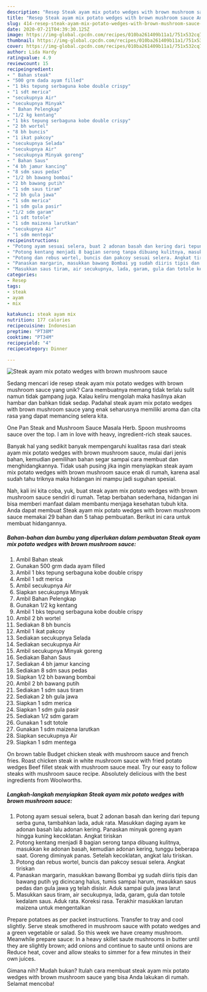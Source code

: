 ```yaml
---
description: "Resep Steak ayam mix potato wedges with brown mushroom sauce Anti Gagal"
title: "Resep Steak ayam mix potato wedges with brown mushroom sauce Anti Gagal"
slug: 414-resep-steak-ayam-mix-potato-wedges-with-brown-mushroom-sauce-anti-gagal
date: 2020-07-21T04:39:30.125Z
image: https://img-global.cpcdn.com/recipes/010ba261409b11a1/751x532cq70/steak-ayam-mix-potato-wedges-with-brown-mushroom-sauce-foto-resep-utama.jpg
thumbnail: https://img-global.cpcdn.com/recipes/010ba261409b11a1/751x532cq70/steak-ayam-mix-potato-wedges-with-brown-mushroom-sauce-foto-resep-utama.jpg
cover: https://img-global.cpcdn.com/recipes/010ba261409b11a1/751x532cq70/steak-ayam-mix-potato-wedges-with-brown-mushroom-sauce-foto-resep-utama.jpg
author: Lida Hardy
ratingvalue: 4.9
reviewcount: 15
recipeingredient:
- " Bahan steak"
- "500 grm dada ayam filled"
- "1 bks tepung serbaguna kobe double crispy"
- "1 sdt merica"
- "secukupnya Air"
- "secukupnya Minyak"
- " Bahan Pelengkap"
- "1/2 kg kentang"
- "1 bks tepung serbaguna kobe double crispy"
- "2 bh wortel"
- "8 bh buncis"
- "1 ikat pakcoy"
- "secukupnya Selada"
- "secukupnya Air"
- "secukupnya Minyak goreng"
- " Bahan Saus"
- "4 bh jamur kancing"
- "8 sdm saus pedas"
- "1/2 bh bawang bombai"
- "2 bh bawang putih"
- "1 sdm saus tiram"
- "2 bh gula jawa"
- "1 sdm merica"
- "1 sdm gula pasir"
- "1/2 sdm garam"
- "1 sdt totole"
- "1 sdm maizena larutkan"
- "secukupnya Air"
- "1 sdm mentega"
recipeinstructions:
- "Potong ayam sesuai selera, buat 2 adonan basah dan kering dari tepung serba guna, tambahkan lada, aduk rata. Masukkan daging ayam ke adonan basah lalu adonan kering. Panaskan minyak goreng ayam hingga kuning kecoklatan. Angkat tiriskan"
- "Potong kentang menjadi 8 bagian serong tanpa dibuang kulitnya, masukkan ke adonan basah, kemudian adonan kering, tunggu beberapa saat. Goreng diminyak panas. Setelah kecoklatan, angkat lalu tiriskan."
- "Potong dan rebus wortel, buncis dan pakcoy sesuai selera. Angkat tiriskan"
- "Panaskan margarin, masukkan bawang Bombai yg sudah diiris tipis dan bawang putih yg dicincang halus, tumis sampai harum, masukkan saus pedas dan gula jawa yg telah disisir. Aduk sampai gula jawa larut"
- "Masukkan saus tiram, air secukupnya, lada, garam, gula dan totole kedalam saus. Aduk rata. Koreksi rasa. Terakhir masukkan larutan maizena untuk mengentalkan"
categories:
- Resep
tags:
- steak
- ayam
- mix

katakunci: steak ayam mix 
nutrition: 177 calories
recipecuisine: Indonesian
preptime: "PT38M"
cooktime: "PT34M"
recipeyield: "4"
recipecategory: Dinner

---
```



![Steak ayam mix potato wedges with brown mushroom sauce](https://img-global.cpcdn.com/recipes/010ba261409b11a1/751x532cq70/steak-ayam-mix-potato-wedges-with-brown-mushroom-sauce-foto-resep-utama.jpg)

Sedang mencari ide resep steak ayam mix potato wedges with brown mushroom sauce yang unik? Cara membuatnya memang tidak terlalu sulit namun tidak gampang juga. Kalau keliru mengolah maka hasilnya akan hambar dan bahkan tidak sedap. Padahal steak ayam mix potato wedges with brown mushroom sauce yang enak seharusnya memiliki aroma dan cita rasa yang dapat memancing selera kita.

One Pan Steak and Mushroom Sauce Masala Herb. Spoon mushrooms sauce over the top. I am in love with heavy, ingredient-rich steak sauces.

Banyak hal yang sedikit banyak mempengaruhi kualitas rasa dari steak ayam mix potato wedges with brown mushroom sauce, mulai dari jenis bahan, kemudian pemilihan bahan segar sampai cara membuat dan menghidangkannya. Tidak usah pusing jika ingin menyiapkan steak ayam mix potato wedges with brown mushroom sauce enak di rumah, karena asal sudah tahu triknya maka hidangan ini mampu jadi suguhan spesial.


Nah, kali ini kita coba, yuk, buat steak ayam mix potato wedges with brown mushroom sauce sendiri di rumah. Tetap berbahan sederhana, hidangan ini bisa memberi manfaat dalam membantu menjaga kesehatan tubuh kita. Anda dapat membuat Steak ayam mix potato wedges with brown mushroom sauce memakai 29 bahan dan 5 tahap pembuatan. Berikut ini cara untuk membuat hidangannya.

<!--inarticleads1-->

##### Bahan-bahan dan bumbu yang diperlukan dalam pembuatan Steak ayam mix potato wedges with brown mushroom sauce:

1. Ambil  Bahan steak
1. Gunakan 500 grm dada ayam filled
1. Ambil 1 bks tepung serbaguna kobe double crispy
1. Ambil 1 sdt merica
1. Ambil secukupnya Air
1. Siapkan secukupnya Minyak
1. Ambil  Bahan Pelengkap
1. Gunakan 1/2 kg kentang
1. Ambil 1 bks tepung serbaguna kobe double crispy
1. Ambil 2 bh wortel
1. Sediakan 8 bh buncis
1. Ambil 1 ikat pakcoy
1. Sediakan secukupnya Selada
1. Sediakan secukupnya Air
1. Ambil secukupnya Minyak goreng
1. Sediakan  Bahan Saus
1. Sediakan 4 bh jamur kancing
1. Sediakan 8 sdm saus pedas
1. Siapkan 1/2 bh bawang bombai
1. Ambil 2 bh bawang putih
1. Sediakan 1 sdm saus tiram
1. Sediakan 2 bh gula jawa
1. Siapkan 1 sdm merica
1. Siapkan 1 sdm gula pasir
1. Sediakan 1/2 sdm garam
1. Gunakan 1 sdt totole
1. Gunakan 1 sdm maizena larutkan
1. Siapkan secukupnya Air
1. Siapkan 1 sdm mentega


On brown table Budget chicken steak with mushroom sauce and french fries. Roast chicken steak in white mushroom sauce with fried potato wedges Beef fillet steak with mushroom sauce meal. Try our easy to follow steaks with mushroom sauce recipe. Absolutely delicious with the best ingredients from Woolworths. 

<!--inarticleads2-->

##### Langkah-langkah menyiapkan Steak ayam mix potato wedges with brown mushroom sauce:

1. Potong ayam sesuai selera, buat 2 adonan basah dan kering dari tepung serba guna, tambahkan lada, aduk rata. Masukkan daging ayam ke adonan basah lalu adonan kering. Panaskan minyak goreng ayam hingga kuning kecoklatan. Angkat tiriskan
1. Potong kentang menjadi 8 bagian serong tanpa dibuang kulitnya, masukkan ke adonan basah, kemudian adonan kering, tunggu beberapa saat. Goreng diminyak panas. Setelah kecoklatan, angkat lalu tiriskan.
1. Potong dan rebus wortel, buncis dan pakcoy sesuai selera. Angkat tiriskan
1. Panaskan margarin, masukkan bawang Bombai yg sudah diiris tipis dan bawang putih yg dicincang halus, tumis sampai harum, masukkan saus pedas dan gula jawa yg telah disisir. Aduk sampai gula jawa larut
1. Masukkan saus tiram, air secukupnya, lada, garam, gula dan totole kedalam saus. Aduk rata. Koreksi rasa. Terakhir masukkan larutan maizena untuk mengentalkan


Prepare potatoes as per packet instructions. Transfer to tray and cool slightly. Serve steak smothered in mushroom sauce with potato wedges and a green vegetable or salad. So this week we have creamy mushroom. Meanwhile prepare sauce: In a heavy skillet saute mushrooms in butter until they are slightly brown; add onions and continue to saute until onions are Reduce heat, cover and allow steaks to simmer for a few minutes in their own juices. 

Gimana nih? Mudah bukan? Itulah cara membuat steak ayam mix potato wedges with brown mushroom sauce yang bisa Anda lakukan di rumah. Selamat mencoba!

